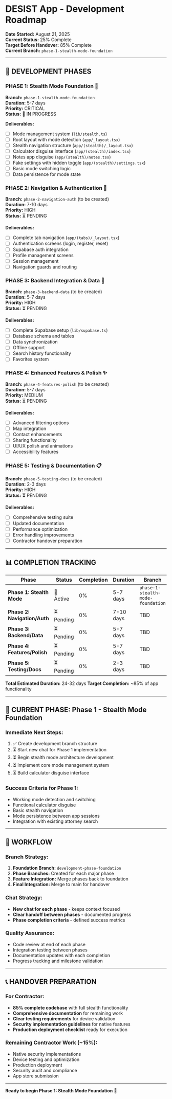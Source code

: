 # DESIST App - Development Roadmap

**Date Started:** August 21, 2025  
**Current Status:** 25% Complete  
**Target Before Handover:** 85% Complete  
**Current Branch:** `phase-1-stealth-mode-foundation`

---

## 🎯 DEVELOPMENT PHASES

### **PHASE 1: Stealth Mode Foundation** 🔐

**Branch:** `phase-1-stealth-mode-foundation`  
**Duration:** 5-7 days  
**Priority:** CRITICAL  
**Status:** 🚀 IN PROGRESS

**Deliverables:**

- [ ] Mode management system (`lib/stealth.ts`)
- [ ] Root layout with mode detection (`app/_layout.tsx`)
- [ ] Stealth navigation structure (`app/(stealth)/_layout.tsx`)
- [ ] Calculator disguise interface (`app/(stealth)/index.tsx`)
- [ ] Notes app disguise (`app/(stealth)/notes.tsx`)
- [ ] Fake settings with hidden toggle (`app/(stealth)/settings.tsx`)
- [ ] Basic mode switching logic
- [ ] Data persistence for mode state

### **PHASE 2: Navigation & Authentication** 👤

**Branch:** `phase-2-navigation-auth` (to be created)  
**Duration:** 7-10 days  
**Priority:** HIGH  
**Status:** ⏳ PENDING

**Deliverables:**

- [ ] Complete tab navigation (`app/(tabs)/_layout.tsx`)
- [ ] Authentication screens (login, register, reset)
- [ ] Supabase auth integration
- [ ] Profile management screens
- [ ] Session management
- [ ] Navigation guards and routing

### **PHASE 3: Backend Integration & Data** 💾

**Branch:** `phase-3-backend-data` (to be created)  
**Duration:** 5-7 days  
**Priority:** HIGH  
**Status:** ⏳ PENDING

**Deliverables:**

- [ ] Complete Supabase setup (`lib/supabase.ts`)
- [ ] Database schema and tables
- [ ] Data synchronization
- [ ] Offline support
- [ ] Search history functionality
- [ ] Favorites system

### **PHASE 4: Enhanced Features & Polish** ✨

**Branch:** `phase-4-features-polish` (to be created)  
**Duration:** 5-7 days  
**Priority:** MEDIUM  
**Status:** ⏳ PENDING

**Deliverables:**

- [ ] Advanced filtering options
- [ ] Map integration
- [ ] Contact enhancements
- [ ] Sharing functionality
- [ ] UI/UX polish and animations
- [ ] Accessibility features

### **PHASE 5: Testing & Documentation** 📋

**Branch:** `phase-5-testing-docs` (to be created)  
**Duration:** 2-3 days  
**Priority:** HIGH  
**Status:** ⏳ PENDING

**Deliverables:**

- [ ] Comprehensive testing suite
- [ ] Updated documentation
- [ ] Performance optimization
- [ ] Error handling improvements
- [ ] Contractor handover preparation

---

## 📊 COMPLETION TRACKING

| Phase                        | Status     | Completion | Duration  | Branch                            |
| ---------------------------- | ---------- | ---------- | --------- | --------------------------------- |
| **Phase 1: Stealth Mode**    | 🚀 Active  | 0%         | 5-7 days  | `phase-1-stealth-mode-foundation` |
| **Phase 2: Navigation/Auth** | ⏳ Pending | 0%         | 7-10 days | TBD                               |
| **Phase 3: Backend/Data**    | ⏳ Pending | 0%         | 5-7 days  | TBD                               |
| **Phase 4: Features/Polish** | ⏳ Pending | 0%         | 5-7 days  | TBD                               |
| **Phase 5: Testing/Docs**    | ⏳ Pending | 0%         | 2-3 days  | TBD                               |

**Total Estimated Duration:** 24-32 days
**Target Completion:** ~85% of app functionality

---

## 🎯 CURRENT PHASE: Phase 1 - Stealth Mode Foundation

### **Immediate Next Steps:**

1. ✅ Create development branch structure
2. ⏳ Start new chat for Phase 1 implementation
3. ⏳ Begin stealth mode architecture development
4. ⏳ Implement core mode management system
5. ⏳ Build calculator disguise interface

### **Success Criteria for Phase 1:**

- Working mode detection and switching
- Functional calculator disguise
- Basic stealth navigation
- Mode persistence between app sessions
- Integration with existing attorney search

---

## 🔄 WORKFLOW

### **Branch Strategy:**

1. **Foundation Branch:** `development-phase-foundation`
2. **Phase Branches:** Created for each major phase
3. **Feature Integration:** Merge phases back to foundation
4. **Final Integration:** Merge to main for handover

### **Chat Strategy:**

- **New chat for each phase** - keeps context focused
- **Clear handoff between phases** - documented progress
- **Phase completion criteria** - defined success metrics

### **Quality Assurance:**

- Code review at end of each phase
- Integration testing between phases
- Documentation updates with each completion
- Progress tracking and milestone validation

---

## 📞 HANDOVER PREPARATION

### **For Contractor:**

- **85% complete codebase** with full stealth functionality
- **Comprehensive documentation** for remaining work
- **Clear testing requirements** for device validation
- **Security implementation guidelines** for native features
- **Production deployment checklist** ready for execution

### **Remaining Contractor Work (~15%):**

- Native security implementations
- Device testing and optimization
- Production deployment
- Security audit and compliance
- App store submission

---

**Ready to begin Phase 1: Stealth Mode Foundation** 🚀
